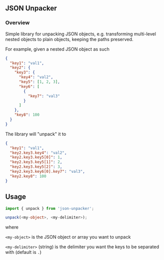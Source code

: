 ## JSON Unpacker

### Overview

Simple library for unpacking JSON objects, 
e.g. transforming multi-level nested objects to plain objects, keeping the paths preserved.

For example, given a nested JSON object as such

```json
{
  "key1": "val1",
  "key2": {
    "key3": {
      "key4": "val2",
      "key5": [1, 2, 3],
      "key6": [
        {
          "key7": "val3"
        }
      ]
    },
    "key8": 100
  }
}
```

The library will "unpack" it to

```json
{
  "key1": "val1",
  "key2.key3.key4": "val2",
  "key2.key3.key5[0]": 1,
  "key2.key3.key5[1]": 2,
  "key2.key3.key5[2]": 3,
  "key2.key3.key6[0].key7": "val3",
  "key2.key8": 100
}
```


## Usage

```typescript
import { unpack } from 'json-unpacker';

unpack(<my-object>, <my-delimiter>);
```

where 

`<my-object>` is the JSON object or array you want to unpack

`<my-delimiter>` (string) is the delimiter you want the keys to be separated with (default is `.`)

